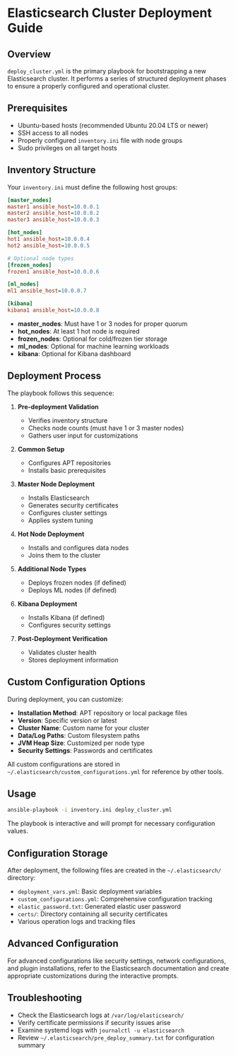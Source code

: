 # Elasticsearch Cluster Deployment Guide

## Overview

`deploy_cluster.yml` is the primary playbook for bootstrapping a new Elasticsearch cluster. It performs a series of structured deployment phases to ensure a properly configured and operational cluster.

## Prerequisites

- Ubuntu-based hosts (recommended Ubuntu 20.04 LTS or newer)
- SSH access to all nodes
- Properly configured `inventory.ini` file with node groups
- Sudo privileges on all target hosts

## Inventory Structure

Your `inventory.ini` must define the following host groups:

```ini
[master_nodes]
master1 ansible_host=10.0.0.1
master2 ansible_host=10.0.0.2
master3 ansible_host=10.0.0.3

[hot_nodes]
hot1 ansible_host=10.0.0.4
hot2 ansible_host=10.0.0.5

# Optional node types
[frozen_nodes]
frozen1 ansible_host=10.0.0.6

[ml_nodes]
ml1 ansible_host=10.0.0.7

[kibana]
kibana1 ansible_host=10.0.0.8
```

- **master_nodes**: Must have 1 or 3 nodes for proper quorum
- **hot_nodes**: At least 1 hot node is required
- **frozen_nodes**: Optional for cold/frozen tier storage
- **ml_nodes**: Optional for machine learning workloads
- **kibana**: Optional for Kibana dashboard

## Deployment Process

The playbook follows this sequence:

1. **Pre-deployment Validation**
   - Verifies inventory structure
   - Checks node counts (must have 1 or 3 master nodes)
   - Gathers user input for customizations

2. **Common Setup**
   - Configures APT repositories
   - Installs basic prerequisites

3. **Master Node Deployment**
   - Installs Elasticsearch
   - Generates security certificates
   - Configures cluster settings
   - Applies system tuning

4. **Hot Node Deployment**
   - Installs and configures data nodes
   - Joins them to the cluster

5. **Additional Node Types**
   - Deploys frozen nodes (if defined)
   - Deploys ML nodes (if defined)

6. **Kibana Deployment**
   - Installs Kibana (if defined)
   - Configures security settings

7. **Post-Deployment Verification**
   - Validates cluster health
   - Stores deployment information

## Custom Configuration Options

During deployment, you can customize:

- **Installation Method**: APT repository or local package files
- **Version**: Specific version or latest
- **Cluster Name**: Custom name for your cluster
- **Data/Log Paths**: Custom filesystem paths
- **JVM Heap Size**: Customized per node type
- **Security Settings**: Passwords and certificates

All custom configurations are stored in `~/.elasticsearch/custom_configurations.yml` for reference by other tools.

## Usage

```bash
ansible-playbook -i inventory.ini deploy_cluster.yml
```

The playbook is interactive and will prompt for necessary configuration values.

## Configuration Storage

After deployment, the following files are created in the `~/.elasticsearch/` directory:

- `deployment_vars.yml`: Basic deployment variables
- `custom_configurations.yml`: Comprehensive configuration tracking
- `elastic_password.txt`: Generated elastic user password
- `certs/`: Directory containing all security certificates
- Various operation logs and tracking files

## Advanced Configuration

For advanced configurations like security settings, network configurations, and plugin installations, refer to the Elasticsearch documentation and create appropriate customizations during the interactive prompts.

## Troubleshooting

- Check the Elasticsearch logs at `/var/log/elasticsearch/`
- Verify certificate permissions if security issues arise
- Examine systemd logs with `journalctl -u elasticsearch`
- Review `~/.elasticsearch/pre_deploy_summary.txt` for configuration summary